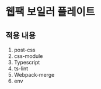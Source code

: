 # 웹팩 보일러 플레이트

## 적용 내용

1. post-css
2. css-module
3. Typescript
4. ts-lint
5. Webpack-merge
6. env
